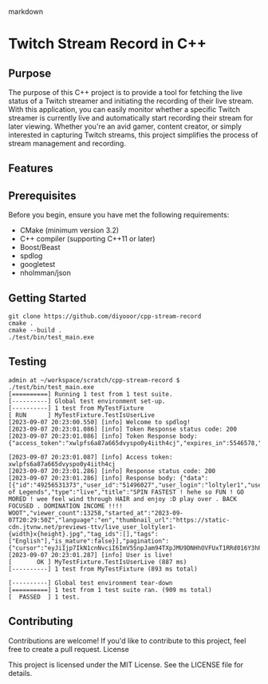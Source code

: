 markdown

# Twitch Stream Record in C++

## Purpose

The purpose of this C++ project is to provide a tool for fetching the live status of a Twitch streamer and initiating the recording of their live stream. With this application, you can easily monitor whether a specific Twitch streamer is currently live and automatically start recording their stream for later viewing. Whether you're an avid gamer, content creator, or simply interested in capturing Twitch streams, this project simplifies the process of stream management and recording.

## Features

## Prerequisites

Before you begin, ensure you have met the following requirements:

- CMake (minimum version 3.2)
- C++ compiler (supporting C++11 or later)
- Boost/Beast
- spdlog
- googletest
- nholmman/json
## Getting Started
```
git clone https://github.com/diyooor/cpp-stream-record
cmake .
cmake --build .
./test/bin/test_main.exe
```
## Testing
```
admin at ~/workspace/scratch/cpp-stream-record $ ./test/bin/test_main.exe
[==========] Running 1 test from 1 test suite.
[----------] Global test environment set-up.
[----------] 1 test from MyTestFixture
[ RUN      ] MyTestFixture.TestIsUserLive
[2023-09-07 20:23:00.550] [info] Welcome to spdlog!
[2023-09-07 20:23:01.086] [info] Token Response status code: 200
[2023-09-07 20:23:01.086] [info] Token Response body: {"access_token":"xwlpfs6a87a665dvyspo0y4iith4cj","expires_in":5546578,"token_type":"bearer"} 

[2023-09-07 20:23:01.087] [info] Access token: xwlpfs6a87a665dvyspo0y4iith4cj
[2023-09-07 20:23:01.286] [info] Response status code: 200
[2023-09-07 20:23:01.286] [info] Response body: {"data":[{"id":"49256531373","user_id":"51496027","user_login":"loltyler1","user_name":"loltyler1","game_id":"21779","game_name":"League of Legends","type":"live","title":"SPIN FASTEST ! hehe so FUN ! GO MORED ! wee feel wind through HAIR and enjoy :D play over . BACK FOCUSED . DOMINATION INCOME !!!! WOOT","viewer_count":13258,"started_at":"2023-09-07T20:29:50Z","language":"en","thumbnail_url":"https://static-cdn.jtvnw.net/previews-ttv/live_user_loltyler1-{width}x{height}.jpg","tag_ids":[],"tags":["English"],"is_mature":false}],"pagination":{"cursor":"eyJiIjp7IkN1cnNvciI6ImV5SnpJam94TXpJMU9DNHhOVFUxT1RRd016Y3hPRFFzSW1RaU9tWmhiSE5sTENKMElqcDBjblZsZlE9PSJ9LCJhIjp7IkN1cnNvciI6IiJ9fQ"}}
[2023-09-07 20:23:01.287] [info] User is live!
[       OK ] MyTestFixture.TestIsUserLive (887 ms)
[----------] 1 test from MyTestFixture (893 ms total)

[----------] Global test environment tear-down
[==========] 1 test from 1 test suite ran. (909 ms total)
[  PASSED  ] 1 test.

```

## Contributing

Contributions are welcome! If you'd like to contribute to this project, feel free to create a pull request.
License

This project is licensed under the MIT License. See the LICENSE file for details.